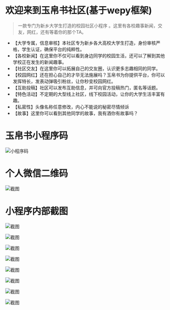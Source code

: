 # 欢迎来到玉帛书社区(基于wepy框架)
> 一款专门为新乡大学生打造的校园社区小程序 。这里有各校趣事新闻，交友，网红，还有等着你的那个TA​。

+ 【大学专属，信息审核】本社区专为新乡各大高校大学生打造，身份审核严格，学生认证，确保平台的纯粹性。
+ 【各校新闻】在这里你不仅可以看到身边同学的校园生活，还可以了解到其他学校正在发生的新闻趣事。
+ 【社区交友】在这里你可以拓展自己的交友圈，认识更多志趣相同的同学。
+ 【校园网红】还在担心自己的才华无法施展吗？玉帛书为你提供平台，你可以发挥特长，发表动弹吸引粉丝，让你秒变校园网红。
+ 【互助投稿】社区可以发布互助信息，并可向官方投稿热门，匿名等话题。
+ 【特色活动】不定期的大型线上社区，线下校园活动，让你的大学生活丰富有趣。
+ 【私密性】头像名称任意修改，内心不能说的秘密尽情倾诉
+ 【故事】这里你可以看到其他同学的故事，我有酒你有故事吗？

# 玉帛书小程序码

![小程序码](https://www.wutuobangxinyougou.com/public/images/qr.jpg)

# 个人微信二维码

![截图](https://www.wutuobangxinyougou.com/public/images/user.png)

# 小程序内部截图

![截图](https://www.wutuobangxinyougou.com/public/images/screenshot/1.jpg)

![截图](https://www.wutuobangxinyougou.com/public/images/screenshot/2.jpg)

![截图](https://www.wutuobangxinyougou.com/public/images/screenshot/3.jpg)

![截图](https://www.wutuobangxinyougou.com/public/images/screenshot/4.jpg)

![截图](https://www.wutuobangxinyougou.com/public/images/screenshot/5.jpg)

![截图](https://www.wutuobangxinyougou.com/public/images/screenshot/6.jpg)

![截图](https://www.wutuobangxinyougou.com/public/images/screenshot/7.jpg)

![截图](https://www.wutuobangxinyougou.com/public/images/screenshot/8.jpg)